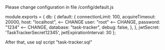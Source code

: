 Please change configuration in file /config/default.js

module.exports =  {
   db: {
    default: {
      connectionLimit: 100,
      acquireTimeout: 20000,
      host: "localhost", <-- CHANGE
      user: "root" <-- CHANGE,
      password: "1234" <-- CHANGE,
      database: "task-tracker",
      debug: false,
    },
  },
  jwtSecret: 'TaskTrackerSecret12345',
  jwtExpirationInterval: 30
};

After that, use sql script "task-tracker.sql"
